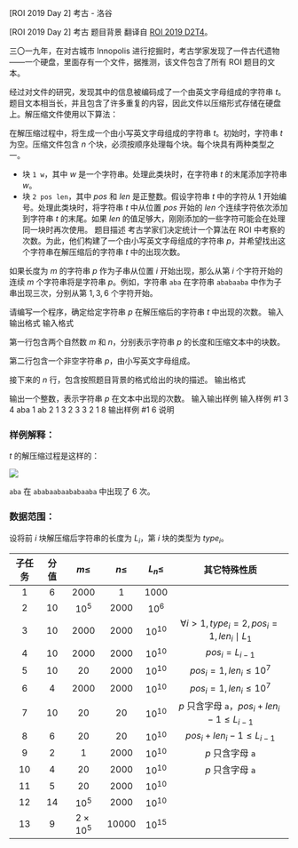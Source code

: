 



[ROI 2019 Day 2] 考古 - 洛谷














[ROI 2019 Day 2] 考古
题目背景
翻译自 [ROI 2019 D2T4](https://neerc.ifmo.ru/school/archive/2018-2019/ru-olymp-roi-2019-day2.pdf)。

三〇一九年，在对古城市 Innopolis 进行挖掘时，考古学家发现了一件古代遗物——一个硬盘，里面存有一个文件，据推测，该文件包含了所有 ROI 题目的文本。

经过对文件的研究，发现其中的信息被编码成了一个由英文字母组成的字符串 $t$。题目文本相当长，并且包含了许多重复的内容，因此文件以压缩形式存储在硬盘上。解压缩文件使用以下算法：

在解压缩过程中，将生成一个由小写英文字母组成的字符串 $t$。初始时，字符串 $t$ 为空。压缩文件包含 $n$ 个块，必须按顺序处理每个块。每个块具有两种类型之一。
- 块 `1 w`，其中 $w$ 是一个字符串。处理此类块时，在字符串 $t$ 的末尾添加字符串 $w$。
- 块 `2 pos len`，其中 $pos$ 和 $len$ 是正整数。假设字符串 $t$ 中的字符从 $1$ 开始编号。处理此类块时，将字符串 $t$ 中从位置 $pos$ 开始的 $len$ 个连续字符依次添加到字符串 $t$ 的末尾。如果 $len$ 的值足够大，刚刚添加的一些字符可能会在处理同一块时再次使用。
题目描述
考古学家们决定统计一个算法在 ROI 中考察的次数。为此，他们构建了一个由小写英文字母组成的字符串 $p$，并希望找出这个字符串在解压缩后的字符串 $t$ 中的出现次数。

如果长度为 $m$ 的字符串 $p$ 作为子串从位置 $i$ 开始出现，那么从第 $i$ 个字符开始的连续 $m$ 个字符串将是字符串 $p$。例如，字符串 `aba` 在字符串 `ababaaba` 中作为子串出现三次，分别从第 $1,3,6$ 个字符开始。

请编写一个程序，确定给定字符串 $p$ 在解压缩后的字符串 $t$ 中出现的次数。
输入输出格式
输入格式

第一行包含两个自然数 $m$ 和 $n$，分别表示字符串 $p$ 的长度和压缩文本中的块数。

第二行包含一个非空字符串 $p$，由小写英文字母组成。

接下来的 $n$ 行，包含按照题目背景的格式给出的块的描述。
输出格式

输出一个整数，表示字符串 $p$ 在文本中出现的次数。
输入输出样例
输入样例 #1
3 4
aba
1 ab
2 1 3
2 3 3
2 1 8
输出样例 #1
6
说明
### 样例解释：

$t$ 的解压缩过程是这样的：

![](https://cdn.luogu.com.cn/upload/image_hosting/62t2xa29.png)

`aba` 在 `ababaabaababaaba` 中出现了 $6$ 次。

### 数据范围：

设将前 $i$ 块解压缩后字符串的长度为 $L_i$，第 $i$ 块的类型为 $type_i$。

| 子任务 | 分值 | $m\le$ | $n\le$ | $L_n\le$ | 其它特殊性质 |
| :----------: | :----------: | :----------: | :----------: | :----------: | :----------: |
| $1$ | $6$ | $2000$ | $1$ | $1000$ |  |
| $2$ | $10$ | $10^5$ | $2000$ | $10^6$ |  |
| $3$ | $10$ | $2000$ | $2000$ | $10^{10}$ | $\forall i>1,type_i=2,pos_i=1,len_i\mid L_1$ |
| $4$ | $10$ | $2000$ | $2000$ | $10^{10}$ | $pos_i=L_{i-1}$ |
| $5$ | $10$ | $20$ | $2000$ | $10^{10}$ | $pos_i=1,len_i\le10^7$ |
| $6$ | $4$ | $2000$ | $2000$ | $10^{10}$ | $pos_i=1,len_i\le10^7$ |
| $7$ | $10$ | $20$ | $20$ | $10^{10}$ | $p$ 只含字母 `a`，$pos_i+len_i-1\le L_{i-1}$ |
| $8$ | $6$ | $20$ | $20$ | $10^{10}$ | $pos_i+len_i-1\le L_{i-1}$ |
| $9$ | $2$ | $1$ | $2000$ | $10^{10}$ | $p$ 只含字母 `a` |
| $10$ | $4$ | $20$ | $2000$ | $10^{10}$ | $p$ 只含字母 `a` |
| $11$ | $5$ | $20$ | $2000$ | $10^{10}$ |  |
| $12$ | $14$ | $10^5$ | $2000$ | $10^{10}$ |  |
| $13$ | $9$ | $2\times10^5$ | $10000$ | $10^{15}$ |  |






